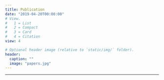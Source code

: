 ```yaml
---
title: Publication
date: "2019-04-20T00:00:00"
# View.
#   1 = List
#   2 = Compact
#   3 = Card
#   4 = Citation
view: 4

# Optional header image (relative to `static/img/` folder).
header:
  caption: ""
  image: "papers.jpg"
---
```


---
